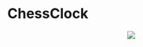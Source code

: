 # ChessClock
<p align="center">
  <img src="https://i.postimg.cc/2SY3QWhp/Frame-1.png" href="">
</p>
